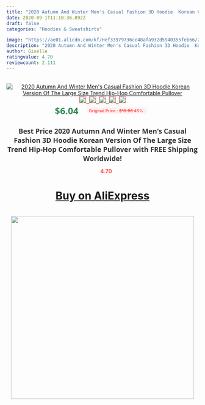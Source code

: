 ```yaml
---
title: "2020 Autumn And Winter Men's Casual Fashion 3D Hoodie  Korean Version Of The Large Size Trend Hip-Hop Comfortable Pullover"
date: 2020-09-1T11:10:36.892Z
draft: false
categories: "Hoodies & Sweatshirts"

image: "https://ae01.alicdn.com/kf/Hef33979736ce48afa932d5940355feb66/2020-Autumn-And-Winter-Men-s-Casual-Fashion-3D-Hoodie-Korean-Version-Of-The-Large-Size.jpg"
description: "2020 Autumn And Winter Men's Casual Fashion 3D Hoodie  Korean Version Of The Large Size Trend Hip-Hop Comfortable Pullover"
author: Giselle
ratingvalue: 4.70
reviewcount: 2.111
---
```

<br>
<div style="text-align: center;">
<a href="https://s.click.aliexpress.com/e/_AAsQX7" target="_blank" rel="nofollow noopener noreferrer"><img alt="2020 Autumn And Winter Men's Casual Fashion 3D Hoodie  Korean Version Of The Large Size Trend Hip-Hop Comfortable Pullover" class="magnifier-image" src="https://ae01.alicdn.com/kf/Hef33979736ce48afa932d5940355feb66/2020-Autumn-And-Winter-Men-s-Casual-Fashion-3D-Hoodie-Korean-Version-Of-The-Large-Size.jpg_640x640.jpg">
<br>
<img style="border:1px solid salmon" src="https://ae01.alicdn.com/kf/Hef33979736ce48afa932d5940355feb66/2020-Autumn-And-Winter-Men-s-Casual-Fashion-3D-Hoodie-Korean-Version-Of-The-Large-Size.jpg_120x120.jpg">&nbsp;&nbsp;<img style="border:1px solid salmon" src="https://ae01.alicdn.com/kf/H0360d264bb3e416c9856e9f487ad4956e/2020-Autumn-And-Winter-Men-s-Casual-Fashion-3D-Hoodie-Korean-Version-Of-The-Large-Size.jpg_120x120.jpg">&nbsp;&nbsp;<img style="border:1px solid salmon" src="https://ae01.alicdn.com/kf/H961cd62f0f824625b400f5d7e23cc966t/2020-Autumn-And-Winter-Men-s-Casual-Fashion-3D-Hoodie-Korean-Version-Of-The-Large-Size.jpg_120x120.jpg">&nbsp;&nbsp;<img style="border:1px solid salmon" src="https://ae01.alicdn.com/kf/H1ef642939a8c480ba274bf5001a4e375m/2020-Autumn-And-Winter-Men-s-Casual-Fashion-3D-Hoodie-Korean-Version-Of-The-Large-Size.jpg_120x120.jpg">&nbsp;&nbsp;<img style="border:1px solid salmon" src="https://ae01.alicdn.com/kf/Ha30faa1a562a403fb1fed4f99be06d50g/2020-Autumn-And-Winter-Men-s-Casual-Fashion-3D-Hoodie-Korean-Version-Of-The-Large-Size.jpg_120x120.jpg"></a></div><br0>
<div style="text-align: center;"><span style="background-color: white; border: 0px; box-sizing: border-box; color: seagreen; display: inline-block; font-family: &quot;open sans&quot; , &quot;arial&quot; , &quot;helvetica&quot; , sans-serif , &quot;heiti&quot;; font-size: 24px; font-stretch: inherit; font-weight: 700; line-height: inherit; margin: 0px 10px 0px 0px; padding: 0px; vertical-align: middle;">$6.04 </span>
<span style="background: rgb(255 , 241 , 241); border-radius: 3px; border: 0px; box-sizing: border-box; color: #ff4747; display: inline-block; font-family: inherit; font-size: 12px; font-stretch: inherit; font-style: inherit; font-variant: inherit; font-weight: 600; line-height: inherit; margin: 0px; padding: 2px 5px; transform: scale(0.9); vertical-align: middle;">Original Price : <b style="text-decoration: line-through;">$10.98 </b> 45%&nbsp;&nbsp;</span></div>
<h1 style="color: #333333; display: inline-block; font-family: &quot;open sans&quot; , &quot;arial&quot; , &quot;helvetica&quot; , sans-serif , &quot;heiti&quot;; font-size: 18px; font-stretch: inherit; font-weight: 700; text-align: center;">Best Price 2020 Autumn And Winter Men's Casual Fashion 3D Hoodie  Korean Version Of The Large Size Trend Hip-Hop Comfortable Pullover with FREE Shipping Worldwide!</h1>
<div style="color: #ff4747; text-align: center;">
<img src="https://4.bp.blogspot.com/-M0ZcTcb-5uY/XleCXlxnR4I/AAAAAAAAAEc/OrjgMkXV1oMQFaCRZj5HQwOCBcu3w1FegCPcBGAYYCw/s1600/star.png" style="height: 15px;">&nbsp;<b>4.70</b></div>
<div class="button_cont" align="center"><a class="buynow_a" href="https://s.click.aliexpress.com/e/_AAsQX7" target="_blank" rel="nofollow noopener noreferrer"><H1>Buy on AliExpress</H1></a></div><br>
<div class="separator" style="clear: both; text-align: center;">
<img src="https://lh3.googleusercontent.com/-pTy5HemUv9M/XlePHvY0dAI/AAAAAAAAAE4/0nX5iRUoIWY8eMW9Dpxeirr157OZliDIgCLcBGAsYHQ/s1600/badge.gif" width="480">
</div>
